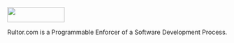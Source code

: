 <img src="http://img.rultor.com/logo.png" style="width: 131px; height: 35px;">

Rultor.com is a Programmable Enforcer of a Software Development Process.

